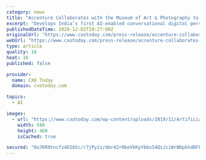 ```yaml
---
category: news
title: "Accenture Collaborates with the Museum of Art & Photography to Apply Artificial Intelligence to Art Appreciation"
excerpt: "Develops India’s first AI-enabled conversational digital persona to promote art Accenture (NYSE: ACN) and the Museum of Art & Photography (MAP), one of"
publishedDateTime: 2020-12-02T10:27:00Z
originalUrl: "https://www.cxotoday.com/press-release/accenture-collaborates-with-the-museum-of-art-photography-to-apply-artificial-intelligence-to-art-appreciation/"
webUrl: "https://www.cxotoday.com/press-release/accenture-collaborates-with-the-museum-of-art-photography-to-apply-artificial-intelligence-to-art-appreciation/"
type: article
quality: 16
heat: 16
published: false

provider:
  name: CXO Today
  domain: cxotoday.com

topics:
  - AI

images:
  - url: "https://www.cxotoday.com/wp-content/uploads/2019/11/Artificial-intelligence-cxotoday.png"
    width: 580
    height: 460
    isCached: true

secured: "Du7KR0tncfz4D185c/r7jPy2z/dmr42rRbeVbKyYbbs54QsJciWrBDpkhdBFFO57OnkJeaZWB1LYIdyTvdssrF3n/sDBXa29EYTtaz0/UOL/hVvOZYYZJk6uRL9ELfXdJKiDSbBPFrLrPEHxz7zcuqpLh9+xeXnemidxEmzvNuBcuyfbaD2FIwGJ4LcTH9bpI/Hdqu+zxdXZHoAXEFY1AT51dogm3TE81GCXXgwvW3kbfBZtDktLlNsPmgXMRWy9rlUnlAnhXjYTk1TDuSRgLXSi82DO1S6+/nkmT4QCAmsSSxNSqr/klxvqYGVT8QkUtYFmHQvug8BHdRne3uKOlgEt3uSxfU8YoL7wluEwvZU=;gRuCA7vAoYCZxInyfK2V/g=="
---
```


